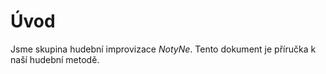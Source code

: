 # Úvod

Jsme skupina hudební improvizace _NotyNe_. Tento dokument je příručka k naší hudební metodě.

